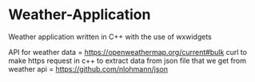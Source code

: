 # Weather-Application
Weather application written in C++ with the use of wxwidgets

API for weather data = https://openweathermap.org/current#bulk
curl to make https request in c++
to extract data from json file that we get from weather api = https://github.com/nlohmann/json
